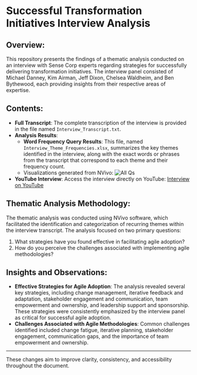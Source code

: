 # Successful Transformation Initiatives Interview Analysis

## Overview:
This repository presents the findings of a thematic analysis conducted on an interview with Sense Corp experts regarding strategies for successfully delivering transformation initiatives. The interview panel consisted of Michael Danney, Kim Airman, Jeff Dixon, Chelsea Waldheim, and Ben Bythewood, each providing insights from their respective areas of expertise.

## Contents:
- **Full Transcript**: The complete transcription of the interview is provided in the file named `Interview_Transcript.txt`.
- **Analysis Results**: 
  - **Word Frequency Query Results**: This file, named `Interview_Theme_Frequencies.xlsx`, summarizes the key themes identified in the interview, along with the exact words or phrases from the transcript that correspond to each theme and their frequency count.
  - Visualizations generated from NVivo:
     ![All Qs](https://github.com/adnanthedataanalyst/NVivo_Successful-Transformation-Initiatives-Interview-Analysis/assets/152249280/d1aa33aa-d3ce-44c2-bcff-93c71dc0f1fc)
- **YouTube Interview**: Access the interview directly on YouTube: [Interview on YouTube](https://www.youtube.com/watch?v=Kz5aoqhhc3k&t=798s)

## Thematic Analysis Methodology:
The thematic analysis was conducted using NVivo software, which facilitated the identification and categorization of recurring themes within the interview transcript. The analysis focused on two primary questions:
1. What strategies have you found effective in facilitating agile adoption?
2. How do you perceive the challenges associated with implementing agile methodologies?

## Insights and Observations:
- **Effective Strategies for Agile Adoption**: The analysis revealed several key strategies, including change management, iterative feedback and adaptation, stakeholder engagement and communication, team empowerment and ownership, and leadership support and sponsorship. These strategies were consistently emphasized by the interview panel as critical for successful agile adoption.
- **Challenges Associated with Agile Methodologies**: Common challenges identified included change fatigue, iterative planning, stakeholder engagement, communication gaps, and the importance of team empowerment and ownership.

---

These changes aim to improve clarity, consistency, and accessibility throughout the document.

